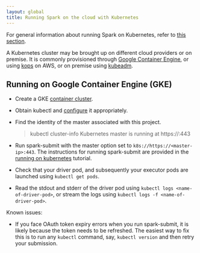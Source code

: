 ```yaml
---
layout: global
title: Running Spark on the cloud with Kubernetes
---
```


For general information about running Spark on Kubernetes, refer to [this section](running-on-kubernetes.md).

A Kubernetes cluster may be brought up on different cloud providers or on premise. It is commonly provisioned through [Google Container Engine](https://cloud.google.com/container-engine/), or using [kops](https://github.com/kubernetes/kops) on AWS, or on premise using [kubeadm](https://kubernetes.io/docs/getting-started-guides/kubeadm/).

## Running on Google Container Engine (GKE)

* Create a GKE [container cluster](https://cloud.google.com/container-engine/docs/clusters/operations).
* Obtain kubectl and [configure](https://cloud.google.com/container-engine/docs/clusters/operations#configuring_kubectl) it appropriately.
* Find the identity of the master associated with this project.

    > kubectl cluster-info
    Kubernetes master is running at https://<master-ip>:443

* Run spark-submit with the master option set to `k8s://https://<master-ip>:443`. The instructions for running spark-submit are provided in the [running on kubernetes](running-on-kubernetes.md) tutorial.
* Check that your driver pod, and subsequently your executor pods are launched using `kubectl get pods`.
* Read the stdout and stderr of the driver pod using `kubectl logs <name-of-driver-pod>`, or stream the logs using `kubectl logs -f <name-of-driver-pod>`.

Known issues:
* If you face OAuth token expiry errors when you run spark-submit, it is likely because the token needs to be refreshed. The easiest way to fix this is to run any `kubectl` command, say, `kubectl version` and then retry your submission.
